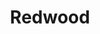 ---
unit_code: "REDW"
unit_name: "Redwood NP"
unit_type: "National Park"
nps_region: "Pacific West"
scalerank: 5
note: "null"
name: "Redwood"
featureclass: "National Park Service"
geojson: >-
  {"type":"Feature","properties":{},"geometry":{"type":"Polygon","coordinates":[[[-123.864013671875,41.150105794270836],[-123.85921223958334,41.125935872395836],[-123.912353515625,41.1307373046875],[-123.9654541015625,41.082478841145836],[-124.02339680989584,41.150105794270836],[-124.06685384114584,41.1741943359375],[-124.06201171875,41.2176513671875],[-124.086181640625,41.275634765625],[-124.05721028645834,41.280476888020836],[-124.042724609375,41.3045654296875],[-124.086181640625,41.3045654296875],[-124.08841959635417,41.304443359375],[-124.08219401041667,41.341796875],[-124.06778971354167,41.39892578125],[-124.06217447916667,41.435872395833336],[-124.07609049479167,41.489990234375],[-124.08203125,41.521484375],[-124.068359375,41.539265950520836],[-124.07893880208334,41.54337565104167],[-124.08870442708334,41.549153645833336],[-124.096923828125,41.556844075520836],[-124.10310872395834,41.56656901041667],[-124.1038818359375,41.576131184895836],[-124.102783203125,41.602620442708336],[-124.10652669270834,41.608113606770836],[-124.114990234375,41.617879231770836],[-124.1265869140625,41.640096028645836],[-124.139892578125,41.664306640625],[-124.13850911458334,41.679768880208336],[-124.14579264322917,41.706380208333336],[-124.15625,41.72953287760417],[-124.13932291666667,41.72953287760417],[-124.14412434895834,41.801961263020836],[-124.13444010416667,41.8212890625],[-124.10546875,41.835774739583336],[-124.08133951822917,41.811604817708336],[-124.06949869791667,41.779134114583336],[-124.02652994791667,41.7664794921875],[-124.02823893229167,41.753662109375],[-124.09098307291667,41.758504231770836],[-124.09098307291667,41.739217122395836],[-124.1195068359375,41.7440185546875],[-124.11466471354167,41.705403645833336],[-124.09098307291667,41.715047200520836],[-124.09855143229167,41.670491536458336],[-124.0758056640625,41.569417317708336],[-124.0467529296875,41.534016927083336],[-124.05904134114584,41.506103515625],[-124.04459635416667,41.47233072916667],[-124.0185546875,41.444661458333336],[-123.99442545572917,41.420491536458336],[-123.99442545572917,41.386678059895836],[-123.94612630208334,41.3287353515625],[-123.9654541015625,41.2852783203125],[-123.98958333333334,41.27079264322917],[-123.97993977864584,41.237019856770836],[-123.91715494791667,41.169392903645836],[-123.864013671875,41.150105794270836]]]}}
number: 9
title: "Redwood"
---